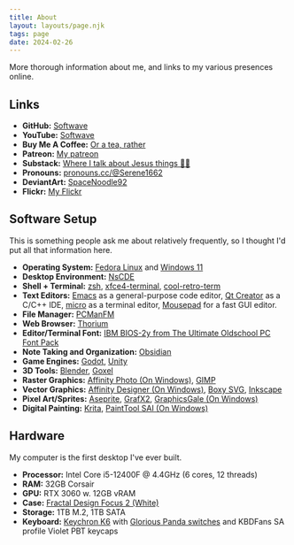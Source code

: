 ```yaml
---
title: About
layout: layouts/page.njk
tags: page
date: 2024-02-26
---
```


More thorough information about me, and links to my various presences online. 

## Links 

* **GitHub:** [Softwave](https://github.com/Softwave)
* **YouTube:** [Softwave](https://www.youtube.com/@softwave1662)
* **Buy Me A Coffee:** [Or a tea, rather](https://www.buymeacoffee.com/jleyba92k)
* **Patreon:** [My patreon](https://patreon.com/user?u=570994)
* **Substack:** [Where I talk about Jesus things 🙏🏽](https://serene1662.substack.com/)
* **Pronouns:** [pronouns.cc/@Serene1662](https://pronouns.cc/@Serene1662)
* **DeviantArt:** [SpaceNoodle92](https://www.deviantart.com/spacenoodle92)
* **Flickr:** [My Flickr](https://www.flickr.com/photos/115206255@N07/)

## Software Setup 

This is something people ask me about relatively frequently, so I thought I'd put all that information here.  

* **Operating System:** [Fedora Linux](https://fedoraproject.org/) and [Windows 11](https://www.microsoft.com/en-us/windows/windows-11?r=1)
* **Desktop Environment:** [NsCDE](https://github.com/NsCDE/NsCDE)
* **Shell + Terminal:** [zsh](https://ohmyz.sh/), [xfce4-terminal](https://docs.xfce.org/apps/terminal/start), [cool-retro-term](https://github.com/Swordfish90/cool-retro-term) 
* **Text Editors:** [Emacs](https://www.gnu.org/software/emacs/) as a general-purpose code editor, [Qt Creator](https://www.qt.io/product/development-tools) as a C/C++ IDE, [micro](https://micro-editor.github.io/) as a terminal editor, [Mousepad](https://github.com/codebrainz/mousepad) for a fast GUI editor. 
* **File Manager:** [PCManFM](https://en.wikipedia.org/wiki/PCMan_File_Manager) 
* **Web Browser:** [Thorium](https://thorium.rocks/)
* **Editor/Terminal Font:** [IBM BIOS-2y from The Ultimate Oldschool PC Font Pack](https://int10h.org/oldschool-pc-fonts/fontlist/)
* **Note Taking and Organization:** [Obsidian](https://obsidian.md/)
* **Game Engines:** [Godot](https://godotengine.org/), [Unity](https://unity.com/)
* **3D Tools:** [Blender](https://www.blender.org/), [Goxel](https://goxel.xyz/)
* **Raster Graphics:** [Affinity Photo (On Windows)](https://affinity.serif.com/en-us/photo/), [GIMP](https://www.gimp.org/)
* **Vector Graphics:** [Affinity Designer (On Windows)](https://affinity.serif.com/en-us/designer/), [Boxy SVG](https://boxy-svg.com/), [Inkscape](https://inkscape.org/)
* **Pixel Art/Sprites:** [Aseprite](https://www.aseprite.org/), [GrafX2](http://grafx2.chez.com/), [GraphicsGale (On Windows)](https://graphicsgale.com/us/) 
* **Digital Painting:** [Krita](https://krita.org/en/), [PaintTool SAI (On Windows)](https://www.systemax.jp/en/sai/) 

## Hardware 

My computer is the first desktop I've ever built. 

* **Processor:** Intel Core i5-12400F @ 4.4GHz (6 cores, 12 threads)
* **RAM:** 32GB Corsair
* **GPU:** RTX 3060 w. 12GB vRAM
* **Case:** [Fractal Design Focus 2 (White)](https://www.fractal-design.com/products/cases/focus/focus-2/white-tg-clear-tint/)
* **Storage:** 1TB M.2, 1TB SATA 
* **Keyboard:** [Keychron K6](https://www.keychron.com/products/keychron-k6-wireless-mechanical-keyboard) with [Glorious Panda switches](https://www.gloriousgaming.com/products/glorious-panda-mechanical-switches?variant=37691905933487) and KBDFans SA profile Violet PBT keycaps

